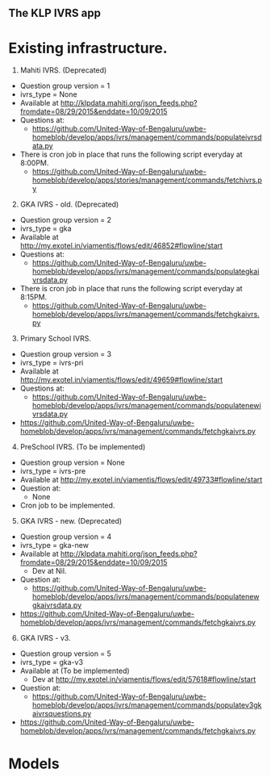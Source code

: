 The KLP IVRS app
----------------

# Existing infrastructure.

1. Mahiti IVRS. (Deprecated)
 - Question group version = 1
 - ivrs_type = None
 - Available at http://klpdata.mahiti.org/json_feeds.php?fromdate=08/29/2015&enddate=10/09/2015
 - Questions at:
   - https://github.com/United-Way-of-Bengaluru/uwbe-homeblob/develop/apps/ivrs/management/commands/populateivrsdata.py
 - There is cron job in place that runs the following script everyday at 8:00PM.
   - https://github.com/United-Way-of-Bengaluru/uwbe-homeblob/develop/apps/stories/management/commands/fetchivrs.py

2. GKA IVRS - old. (Deprecated)
 - Question group version = 2
 - ivrs_type = gka
 - Available at http://my.exotel.in/viamentis/flows/edit/46852#flowline/start
 - Questions at:
   - https://github.com/United-Way-of-Bengaluru/uwbe-homeblob/develop/apps/ivrs/management/commands/populategkaivrsdata.py
 - There is cron job in place that runs the following script everyday at 8:15PM.
   - https://github.com/United-Way-of-Bengaluru/uwbe-homeblob/develop/apps/ivrs/management/commands/fetchgkaivrs.py

3. Primary School IVRS.
 - Question group version = 3
 - ivrs_type = ivrs-pri
 - Available at http://my.exotel.in/viamentis/flows/edit/49659#flowline/start
 - Questions at:
   - https://github.com/United-Way-of-Bengaluru/uwbe-homeblob/develop/apps/ivrs/management/commands/populatenewivrsdata.py
 - https://github.com/United-Way-of-Bengaluru/uwbe-homeblob/develop/apps/ivrs/management/commands/fetchgkaivrs.py

4. PreSchool IVRS. (To be implemented)
 - Question group version = None
 - ivrs_type = ivrs-pre
 - Available at http://my.exotel.in/viamentis/flows/edit/49733#flowline/start
 - Question at:
   - None
 - Cron job to be implemented.

5. GKA IVRS - new. (Deprecated)
 - Question group version = 4
 - ivrs_type = gka-new
 - Available at http://klpdata.mahiti.org/json_feeds.php?fromdate=08/29/2015&enddate=10/09/2015
   - Dev at Nil.
 - Question at:
   - https://github.com/United-Way-of-Bengaluru/uwbe-homeblob/develop/apps/ivrs/management/commands/populatenewgkaivrsdata.py 
 - https://github.com/United-Way-of-Bengaluru/uwbe-homeblob/develop/apps/ivrs/management/commands/fetchgkaivrs.py

6. GKA IVRS - v3.
 - Question group version = 5
 - ivrs_type = gka-v3
 - Available at (To be implemented)
   - Dev at http://my.exotel.in/viamentis/flows/edit/57618#flowline/start
 - Question at:
   - https://github.com/United-Way-of-Bengaluru/uwbe-homeblob/develop/apps/ivrs/management/commands/populatev3gkaivrsquestions.py 
 - https://github.com/United-Way-of-Bengaluru/uwbe-homeblob/develop/apps/ivrs/management/commands/fetchgkaivrs.py


# Models
